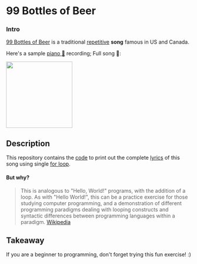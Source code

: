 # 99 Bottles of Beer


### Intro

[99 Bottles of Beer](https://en.wikipedia.org/wiki/99_Bottles_of_Beer) is a traditional [repetitive](https://en.wikipedia.org/wiki/Repetitive_song) **song** famous in US and Canada.

Here's a sample [piano 🎹](https://en.wikipedia.org/wiki/File:99_bottles_of_beer.ogg) recording; Full song 🥁:

[<img src="https://img.youtube.com/vi/Z7bmyjxJuVY/maxresdefault.jpg" width=180>](https://youtu.be/Z7bmyjxJuVY)


## Description

This repository contains the [code](code.py) to print out the complete [lyrics](output.txt) of this song using single [for loop](https://en.wikipedia.org/wiki/For_loop).

#### But why?
> This is analogous to "Hello, World!" programs, with the addition of a loop. As with "Hello World!", this can be a practice exercise for those studying computer programming, and a demonstration of different programming paradigms dealing with looping constructs and syntactic differences between programming languages within a paradigm.
[Wikipedia](https://en.wikipedia.org/wiki/99_Bottles_of_Beer#References_in_computer_science)


## Takeaway

If you are a beginner to programming, don't forget trying this fun exercise! :)
